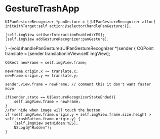 # GestureTrashApp

    UIPanGestureRecognizer *panGesture = [[UIPanGestureRecognizer alloc] initWithTarget:self action:@selector(handlePanGesture:)];
    
    [self.imgView setUserInteractionEnabled:YES];
    [self.imgView addGestureRecognizer:panGesture];
}
-(void)handlePanGesture:(UIPanGestureRecognizer *)sender
{
    CGPoint translate = [sender translationInView:self.imgView];
    
    CGRect newFrame = self.imgView.frame;

    newFrame.origin.x += translate.x;
    newFrame.origin.y += translate.y;
    
    sender.view.frame = newFrame; // comment this it don't want faster move

    if(sender.state == UIGestureRecognizerStateEnded){
        self.imgView.frame = newFrame;
    }
    //for hide when image will touch the button
    if (self.imgView.frame.origin.y + self.imgView.frame.size.height > self.trashButton.frame.origin.y) {
        [self.imgView setHidden:YES];
        NSLog(@"Hidden");
    }
